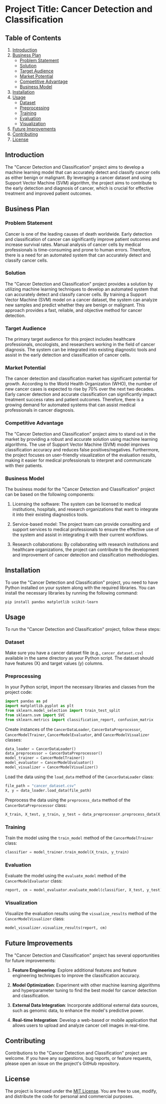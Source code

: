 # Project Title: Cancer Detection and Classification

## Table of Contents
1. [Introduction](#introduction)
2. [Business Plan](#business-plan)
   - [Problem Statement](#problem-statement)
   - [Solution](#solution)
   - [Target Audience](#target-audience)
   - [Market Potential](#market-potential)
   - [Competitive Advantage](#competitive-advantage)
   - [Business Model](#business-model)
3. [Installation](#installation)
4. [Usage](#usage)
   - [Dataset](#dataset)
   - [Preprocessing](#preprocessing)
   - [Training](#training)
   - [Evaluation](#evaluation)
   - [Visualization](#visualization)
5. [Future Improvements](#future-improvements)
6. [Contributing](#contributing)
7. [License](#license)

<a name="introduction"></a>
## Introduction
The "Cancer Detection and Classification" project aims to develop a machine learning model that can accurately detect and classify cancer cells as either benign or malignant. By leveraging a cancer dataset and using Support Vector Machine (SVM) algorithm, the project aims to contribute to the early detection and diagnosis of cancer, which is crucial for effective treatment and improved patient outcomes.

<a name="business-plan"></a>
## Business Plan

<a name="problem-statement"></a>
### Problem Statement
Cancer is one of the leading causes of death worldwide. Early detection and classification of cancer can significantly improve patient outcomes and increase survival rates. Manual analysis of cancer cells by medical professionals is time-consuming and prone to human errors. Therefore, there is a need for an automated system that can accurately detect and classify cancer cells.

<a name="solution"></a>
### Solution
The "Cancer Detection and Classification" project provides a solution by utilizing machine learning techniques to develop an automated system that can accurately detect and classify cancer cells. By training a Support Vector Machine (SVM) model on a cancer dataset, the system can analyze new samples and predict whether they are benign or malignant. This approach provides a fast, reliable, and objective method for cancer detection.

<a name="target-audience"></a>
### Target Audience
The primary target audience for this project includes healthcare professionals, oncologists, and researchers working in the field of cancer diagnosis. The system can be integrated into existing diagnostic tools and assist in the early detection and classification of cancer cells.

<a name="market-potential"></a>
### Market Potential
The cancer detection and classification market has significant potential for growth. According to the World Health Organization (WHO), the number of new cancer cases is expected to rise by 70% over the next two decades. Early cancer detection and accurate classification can significantly impact treatment success rates and patient outcomes. Therefore, there is a growing demand for automated systems that can assist medical professionals in cancer diagnosis.

<a name="competitive-advantage"></a>
### Competitive Advantage
The "Cancer Detection and Classification" project aims to stand out in the market by providing a robust and accurate solution using machine learning algorithms. The use of Support Vector Machine (SVM) model improves classification accuracy and reduces false positives/negatives. Furthermore, the project focuses on user-friendly visualization of the evaluation results, making it easier for medical professionals to interpret and communicate with their patients.

<a name="business-model"></a>
### Business Model
The business model for the "Cancer Detection and Classification" project can be based on the following components:

1. Licensing the software: The system can be licensed to medical institutions, hospitals, and research organizations that want to integrate it into their existing diagnostics tools.

2. Service-based model: The project team can provide consulting and support services to medical professionals to ensure the effective use of the system and assist in integrating it with their current workflows.

3. Research collaborations: By collaborating with research institutions and healthcare organizations, the project can contribute to the development and improvement of cancer detection and classification methodologies.

<a name="installation"></a>
## Installation
To use the "Cancer Detection and Classification" project, you need to have Python installed on your system along with the required libraries. You can install the necessary libraries by running the following command:

```
pip install pandas matplotlib scikit-learn
```

<a name="usage"></a>
## Usage
To run the "Cancer Detection and Classification" project, follow these steps:

<a name="dataset"></a>
### Dataset
Make sure you have a cancer dataset file (e.g., `cancer_dataset.csv`) available in the same directory as your Python script. The dataset should have features (X) and target values (y) columns.

<a name="preprocessing"></a>
### Preprocessing
In your Python script, import the necessary libraries and classes from the project code:

```python
import pandas as pd
import matplotlib.pyplot as plt
from sklearn.model_selection import train_test_split
from sklearn.svm import SVC
from sklearn.metrics import classification_report, confusion_matrix
```

Create instances of the `CancerDataLoader`, `CancerDataPreprocessor`, `CancerModelTrainer`, `CancerModelEvaluator`, and `CancerModelVisualizer` classes:

```python
data_loader = CancerDataLoader()
data_preprocessor = CancerDataPreprocessor()
model_trainer = CancerModelTrainer()
model_evaluator = CancerModelEvaluator()
model_visualizer = CancerModelVisualizer()
```

Load the data using the `load_data` method of the `CancerDataLoader` class:

```python
file_path = "cancer_dataset.csv"
X, y = data_loader.load_data(file_path)
```

Preprocess the data using the `preprocess_data` method of the `CancerDataPreprocessor` class:

```python
X_train, X_test, y_train, y_test = data_preprocessor.preprocess_data(X, y)
```

<a name="training"></a>
### Training
Train the model using the `train_model` method of the `CancerModelTrainer` class:

```python
classifier = model_trainer.train_model(X_train, y_train)
```

<a name="evaluation"></a>
### Evaluation
Evaluate the model using the `evaluate_model` method of the `CancerModelEvaluator` class:

```python
report, cm = model_evaluator.evaluate_model(classifier, X_test, y_test)
```

<a name="visualization"></a>
### Visualization
Visualize the evaluation results using the `visualize_results` method of the `CancerModelVisualizer` class:

```python
model_visualizer.visualize_results(report, cm)
```

<a name="future-improvements"></a>
## Future Improvements
The "Cancer Detection and Classification" project has several opportunities for future improvements:

1. **Feature Engineering**: Explore additional features and feature engineering techniques to improve the classification accuracy.

2. **Model Optimization**: Experiment with other machine learning algorithms and hyperparameter tuning to find the best model for cancer detection and classification.

3. **External Data Integration**: Incorporate additional external data sources, such as genomic data, to enhance the model's predictive power.

4. **Real-time Integration**: Develop a web-based or mobile application that allows users to upload and analyze cancer cell images in real-time.

<a name="contributing"></a>
## Contributing
Contributions to the "Cancer Detection and Classification" project are welcome. If you have any suggestions, bug reports, or feature requests, please open an issue on the project's GitHub repository.

<a name="license"></a>
## License
The project is licensed under the [MIT License](https://opensource.org/licenses/MIT). You are free to use, modify, and distribute the code for personal and commercial purposes.